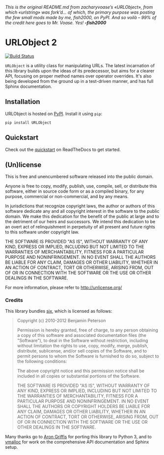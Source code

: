 _This is the original README.md from zacharyvoase’s «URLObject», from which «urlstring» was fork’d… of which, the primary purpose was posting the few small mods made by me, fish2000, on PyPI. And so voilà – 99% of the credit here goes to Mr. Voase. Yes! **-fish2000**_

# URLObject 2

[![Build Status](https://secure.travis-ci.org/fish2000/urlstring.png?branch=master)](http://travis-ci.org/fish2000/urlstring)

`URLObject` is a utility class for manipulating URLs. The latest incarnation of
this library builds upon the ideas of its predecessor, but aims for a clearer
API, focusing on proper method names over operator overrides. It's also being
developed from the ground up in a test-driven manner, and has full Sphinx
documentation.

## Installation

URLObject is hosted on [PyPI](http://pypi.python.org/pypi/URLObject). Install
it using `pip`:

    pip install URLObject


## Quickstart

Check out the
[quickstart](https://urlobject.readthedocs.org/en/latest/quickstart.html) on
ReadTheDocs to get started.


## (Un)license

This is free and unencumbered software released into the public domain.

Anyone is free to copy, modify, publish, use, compile, sell, or distribute this
software, either in source code form or as a compiled binary, for any purpose,
commercial or non-commercial, and by any means.

In jurisdictions that recognize copyright laws, the author or authors of this
software dedicate any and all copyright interest in the software to the public
domain. We make this dedication for the benefit of the public at large and to
the detriment of our heirs and successors. We intend this dedication to be an
overt act of relinquishment in perpetuity of all present and future rights to
this software under copyright law.

THE SOFTWARE IS PROVIDED "AS IS", WITHOUT WARRANTY OF ANY KIND, EXPRESS OR
IMPLIED, INCLUDING BUT NOT LIMITED TO THE WARRANTIES OF MERCHANTABILITY, FITNESS
FOR A PARTICULAR PURPOSE AND NONINFRINGEMENT. IN NO EVENT SHALL THE AUTHORS BE
LIABLE FOR ANY CLAIM, DAMAGES OR OTHER LIABILITY, WHETHER IN AN ACTION OF
CONTRACT, TORT OR OTHERWISE, ARISING FROM, OUT OF OR IN CONNECTION WITH THE
SOFTWARE OR THE USE OR OTHER DEALINGS IN THE SOFTWARE.

For more information, please refer to <http://unlicense.org/>


### Credits

This library bundles [six][], which is licensed as follows:

  [six]: http://packages.python.org/six/

> Copyright (c) 2010-2012 Benjamin Peterson
>
> Permission is hereby granted, free of charge, to any person obtaining a copy
of this software and associated documentation files (the "Software"), to deal
in the Software without restriction, including without limitation the rights to
use, copy, modify, merge, publish, distribute, sublicense, and/or sell copies
of the Software, and to permit persons to whom the Software is furnished to do
so, subject to the following conditions:
>
> The above copyright notice and this permission notice shall be included in
all copies or substantial portions of the Software.
>
> THE SOFTWARE IS PROVIDED "AS IS", WITHOUT WARRANTY OF ANY KIND, EXPRESS OR
IMPLIED, INCLUDING BUT NOT LIMITED TO THE WARRANTIES OF MERCHANTABILITY,
FITNESS FOR A PARTICULAR PURPOSE AND NONINFRINGEMENT. IN NO EVENT SHALL THE
AUTHORS OR COPYRIGHT HOLDERS BE LIABLE FOR ANY CLAIM, DAMAGES OR OTHER
LIABILITY, WHETHER IN AN ACTION OF CONTRACT, TORT OR OTHERWISE, ARISING FROM,
OUT OF OR IN CONNECTION WITH THE SOFTWARE OR THE USE OR OTHER DEALINGS IN THE
SOFTWARE.

Many thanks go to [Aron Griffis](http://arongriffis.com/) for porting this
library to Python 3, and to [vmalloc](https://github.com/vmalloc) for work on
the comprehensive API documentation and Sphinx setup.
